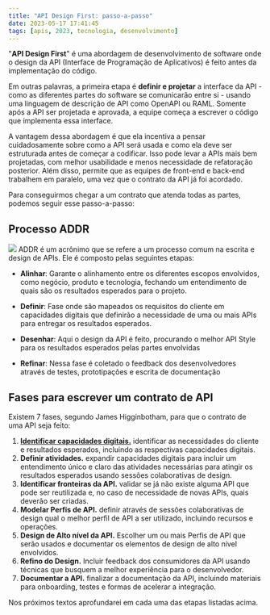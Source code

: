 ```yaml
---
title: "API Design First: passo-a-passo"
date: 2023-05-17 17:41:45
tags: [apis, 2023, tecnologia, desenvolvimento]
---
```


"**API Design First**" é uma abordagem de desenvolvimento de software onde o design da API (Interface de Programação de Aplicativos) é feito antes da implementação do código.

Em outras palavras, a primeira etapa é **definir e projetar** a interface da API - como as diferentes partes do software se comunicarão entre si - usando uma linguagem de descrição de API como OpenAPI ou RAML. Somente após a API ser projetada e aprovada, a equipe começa a escrever o código que implementa essa interface.

A vantagem dessa abordagem é que ela incentiva a pensar cuidadosamente sobre como a API será usada e como ela deve ser estruturada antes de começar a codificar. Isso pode levar a APIs mais bem projetadas, com melhor usabilidade e menos necessidade de refatoração posterior. Além disso, permite que as equipes de front-end e back-end trabalhem em paralelo, uma vez que o contrato da API já foi acordado.

Para conseguirmos chegar a um contrato que atenda todas as partes, podemos seguir esse passo-a-passo:

## Processo ADDR

<img src="{{ site.baseurl }}/assets/addr.png"/>
ADDR é um acrônimo que se refere a um processo comum na escrita e design de APIs. Ele é composto pelas seguintes etapas:

* **Alinhar**: Garante o alinhamento entre os diferentes escopos envolvidos, como negócio, produto e tecnologia, fechando um entendimento de quais são os resultados esperados para o projeto.

* **Definir**: Fase onde são mapeados os requisitos do cliente em capacidades digitais que definirão a necessidade de uma ou mais APIs para entregar os resultados esperados.

* **Desenhar**:  Aqui o design da API é feito, procurando o melhor API Style para os resultados esperados pelas partes envolvidas

* **Refinar**: Nessa fase é coletado o feedback dos desenvolvedores através de testes, prototipações e escrita de documentação

## Fases para escrever um contrato de API

Existem 7 fases, segundo James Higginbotham, para que o contrato de uma API seja feito:

1. [**Identificar capacidades digitais.**](https://danilocardoso.dev/blog/api-design-first-definindo-capacidades-digitais/) identificar as necessidades do cliente e resultados esperados, incluindo as respectivas capacidades digitais. 
2. **Definir atividades.** expandir capacidades digitais para incluir um entendimento único e claro das atividades necessárias para atingir os resultados esperados usando sessões colaborativas de design. 
3. **Identificar fronteiras da API.** validar se já não existe alguma API que pode ser reutilizada e, no caso de necessidade de novas APIs, quais deverão ser criadas.
4. **Modelar Perfis de API.** definir através de sessões colaborativas de design qual o melhor perfil de API a ser utilizado, incluindo recursos e operações.
5. **Design de Alto nível da API.** Escolher um ou mais Perfis de API que serão usados e documentar os elementos de design de alto nível envolvidos.
6. **Refino do Design.** Incluir feedback dos consumidores da API usando técnicas que busquem a melhor experiência para o desenvolvedor.
7. **Documentar a API.** finalizar a documentação da API, incluindo materiais para onboarding, testes e formas de acelerar a integração.

Nos próximos textos aprofundarei em cada uma das etapas listadas acima.


